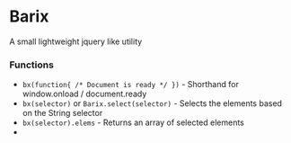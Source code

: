 # Barix
A small lightweight jquery like utility


### Functions

* `bx(function{ /* Document is ready */ })`  - Shorthand for window.onload / document.ready
* `bx(selector)` or `Barix.select(selector)` - Selects the elements based on the String selector
* `bx(selector).elems`                       - Returns an array of selected elements
* 
